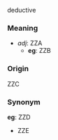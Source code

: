 deductive
### Meaning
+ _adj_: ZZA
	+ __eg__: ZZB

### Origin

ZZC

### Synonym

__eg__: ZZD

+ ZZE


